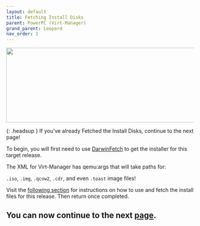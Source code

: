 ```yaml
---
layout: default
title: Fetching Install Disks
parent: PowerPC (Virt-Manager)
grand_parent: Leopard
nav_order: 1
---
```


<p align="center">
  <img width="650" height="200" src="../../../../../assets/HeaderFetchingInstaller.png">
</p>

{: .headsup }
If you've already Fetched the Install Disks, continue to the next page!

To begin, you will first need to use [DarwinFetch](https://github.com/royalgraphx/DarwinFetch) to get the installer for this target release.

The XML for Virt-Manager has qemu:args that will take paths for:

``.iso``, ``.img``, ``.qcow2``, ``.cdr``, and even ``.toast`` image files!

Visit the [following section](../../../../../infocenter/06-FetchingInstaller/03-PowerPC/00-Introduction/) for instructions on how to use and fetch the install files for this release. Then return once completed.

## You can now continue to the next <a href="../01-ImportingXML">page</a>.
